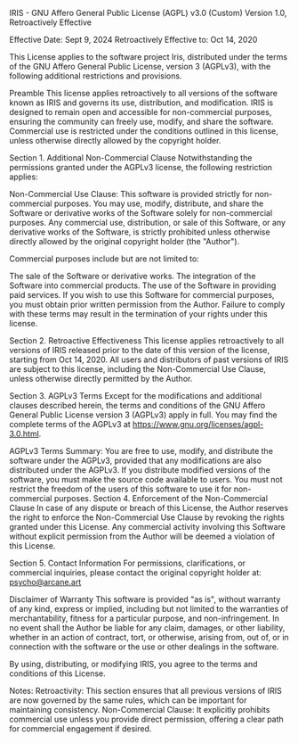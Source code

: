 IRIS - GNU Affero General Public License (AGPL) v3.0 (Custom)
Version 1.0, Retroactively Effective

Effective Date: Sept 9, 2024
Retroactively Effective to: Oct 14, 2020

This License applies to the software project Iris, distributed under the terms of the GNU Affero General Public License, version 3 (AGPLv3), with the following additional restrictions and provisions.

Preamble
This license applies retroactively to all versions of the software known as IRIS and governs its use, distribution, and modification. IRIS is designed to remain open and accessible for non-commercial purposes, ensuring the community can freely use, modify, and share the software. Commercial use is restricted under the conditions outlined in this license, unless otherwise directly allowed by the copyright holder.

Section 1. Additional Non-Commercial Clause
Notwithstanding the permissions granted under the AGPLv3 license, the following restriction applies:

Non-Commercial Use Clause:
This software is provided strictly for non-commercial purposes. You may use, modify, distribute, and share the Software or derivative works of the Software solely for non-commercial purposes. Any commercial use, distribution, or sale of this Software, or any derivative works of the Software, is strictly prohibited unless otherwise directly allowed by the original copyright holder (the "Author").

Commercial purposes include but are not limited to:

The sale of the Software or derivative works.
The integration of the Software into commercial products.
The use of the Software in providing paid services.
If you wish to use this Software for commercial purposes, you must obtain prior written permission from the Author. Failure to comply with these terms may result in the termination of your rights under this license.

Section 2. Retroactive Effectiveness
This license applies retroactively to all versions of IRIS released prior to the date of this version of the license, starting from Oct 14, 2020. All users and distributors of past versions of IRIS are subject to this license, including the Non-Commercial Use Clause, unless otherwise directly permitted by the Author.

Section 3. AGPLv3 Terms
Except for the modifications and additional clauses described herein, the terms and conditions of the GNU Affero General Public License version 3 (AGPLv3) apply in full. You may find the complete terms of the AGPLv3 at https://www.gnu.org/licenses/agpl-3.0.html.

AGPLv3 Terms Summary:
You are free to use, modify, and distribute the software under the AGPLv3, provided that any modifications are also distributed under the AGPLv3.
If you distribute modified versions of the software, you must make the source code available to users.
You must not restrict the freedom of the users of this software to use it for non-commercial purposes.
Section 4. Enforcement of the Non-Commercial Clause
In case of any dispute or breach of this License, the Author reserves the right to enforce the Non-Commercial Use Clause by revoking the rights granted under this License. Any commercial activity involving this Software without explicit permission from the Author will be deemed a violation of this License.

Section 5. Contact Information
For permissions, clarifications, or commercial inquiries, please contact the original copyright holder at:
psycho@arcane.art

Disclaimer of Warranty
This software is provided "as is", without warranty of any kind, express or implied, including but not limited to the warranties of merchantability, fitness for a particular purpose, and non-infringement. In no event shall the Author be liable for any claim, damages, or other liability, whether in an action of contract, tort, or otherwise, arising from, out of, or in connection with the software or the use or other dealings in the software.

By using, distributing, or modifying IRIS, you agree to the terms and conditions of this License.

Notes:
Retroactivity: This section ensures that all previous versions of IRIS are now governed by the same rules, which can be important for maintaining consistency.
Non-Commercial Clause: It explicitly prohibits commercial use unless you provide direct permission, offering a clear path for commercial engagement if desired.
